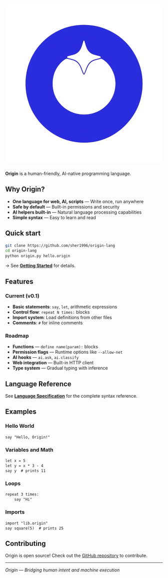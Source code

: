 # ![logo](logo.png)

**Origin** is a human-friendly, AI-native programming language.

## Why Origin?

- **One language for web, AI, scripts** — Write once, run anywhere
- **Safe by default** — Built-in permissions and security
- **AI helpers built-in** — Natural language processing capabilities
- **Simple syntax** — Easy to learn and read

## Quick start

```bash
git clone https://github.com/sher1996/origin-lang
cd origin-lang
python origin.py hello.origin
```

→ See **[Getting Started](getting-started.md)** for details.

## Features

### Current (v0.1)
- **Basic statements**: `say`, `let`, arithmetic expressions
- **Control flow**: `repeat N times:` blocks
- **Import system**: Load definitions from other files
- **Comments**: `#` for inline comments

### Roadmap
- **Functions** — `define name(param):` blocks
- **Permission flags** — Runtime options like `--allow-net`
- **AI hooks** — `ai.ask`, `ai.classify`
- **Web integration** — Built-in HTTP client
- **Type system** — Gradual typing with inference

## Language Reference

See **[Language Specification](language.md)** for the complete syntax reference.

## Examples

### Hello World
```origin
say "Hello, Origin!"
```

### Variables and Math
```origin
let x = 5
let y = x * 3 - 4
say y  # prints 11
```

### Loops
```origin
repeat 3 times:
    say "Hi"
```

### Imports
```origin
import "lib.origin"
say square(5)  # prints 25
```

## Contributing

Origin is open source! Check out the [GitHub repository](https://github.com/sher1996/origin-lang) to contribute.

---

*Origin — Bridging human intent and machine execution* 